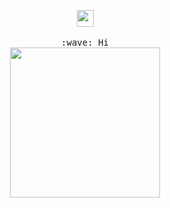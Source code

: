 
<p align="center">
  <img src="https://user-images.githubusercontent.com/5679180/79618120-0daffb80-80be-11ea-819e-d2b0fa904d07.gif" width="27px">
  <br><br>
  <samp>
    :wave: Hi<br>
    <img src="https://imgur.com/yYAc5dr" width="240px" align="center">
  </samp>
</p>
